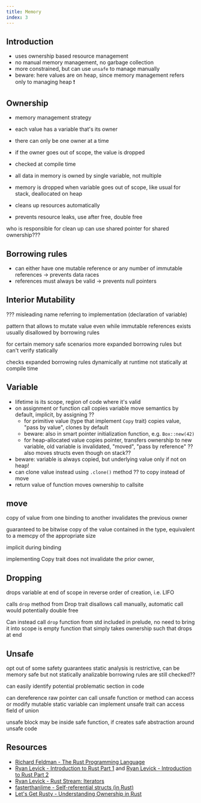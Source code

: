 ```yaml
---
title: Memory
index: 3
---
```


## Introduction

- uses ownership based resource management
- no manual memory management, no garbage collection
- more constrained, but can use `unsafe` to manage manually
- beware: here values are on heap, since memory management refers only to managing heap ❗️



## Ownership

- memory management strategy
- each value has a variable that's its owner
- there can only be one owner at a time
- if the owner goes out of scope, the value is dropped
- checked at compile time

- all data in memory is owned by single variable, not multiple
- memory is dropped when variable goes out of scope, like usual for stack, deallocated on heap
- cleans up resources automatically
- prevents resource leaks, use after free, double free

who is responsible for clean up
can use shared pointer for shared ownership???



## Borrowing rules

- can either have one mutable reference or any number of immutable references
-> prevents data races
- references must always be valid
-> prevents null pointers



## Interior Mutability
??? misleading name referring to implementation (declaration of variable)

pattern that allows to mutate value even while immutable references exists
usually disallowed by borrowing rules

for certain memory safe scenarios
more expanded borrowing rules
but can't verify statically

checks expanded borrowing rules dynamically at runtime
not statically at compile time



## Variable

- lifetime is its scope, region of code where it's valid
- on assignment or function call copies variable
move semantics by default, implicit, by assigning ??
  - for primitive value (type that implement `Copy` trait) copies value, "pass by value", clones by default
  - beware: also in smart pointer initialization function, e.g. `Box::new(42)`
  - for heap-allocated value copies pointer, transfers ownership to new variable, old variable is invalidated, "moved", "pass by reference"
  ?? also moves structs even though on stack??
- beware: variable is always copied, but underlying value only if not on heap!
- can clone value instead using `.clone()` method
?? to copy instead of move
- return value of function moves ownership to callsite



## move

copy of value from one binding to another
invalidates the previous owner

guaranteed to be bitwise copy of the value contained in the type, equivalent to a memcpy of the appropriate size

implicit during binding

implementing Copy trait does not invalidate the prior owner,



## Dropping

drops variable at end of scope
in reverse order of creation, i.e. LIFO

calls `drop` method from Drop trait
disallows call manually, automatic call would potentially double free

Can instead call `drop` function from std
included in prelude, no need to bring it into scope
is empty function that simply takes ownership such that drops at end



## Unsafe

opt out of some safety guarantees
static analysis is restrictive, can be memory safe but not statically analizable
borrowing rules are still checked??

can easily identify potential problematic section in code

can dereference raw pointer
can call unsafe function or method
can access or modify mutable static variable
can implement unsafe trait
can access field of union

unsafe block may be inside safe function, if creates safe abstraction around unsafe code





## Resources

- [Richard Feldman - The Rust Programming Language](https://frontendmasters.com/courses/rust/)
- [Ryan Levick - Introduction to Rust Part 1](https://youtube.com/watch?v=WnWGO-tLtLA) and [Ryan Levick - Introduction to Rust Part 2](https://youtube.com/watch?v=lLWchWTUFOQ)
- [Ryan Levick - Rust Stream: Iterators](https://youtube.com/watch?v=7I11degAElQ)
- [fasterthanlime - Self-referential structs (in Rust)](https://youtube.com/watch?v=xNrglKGi-7o)
- [Let's Get Rusty - Understanding Ownership in Rust](https://youtube.com/watch?v=VFIOSWy93H0&list=PLai5B987bZ9CoVR-QEIN9foz4QCJ0H2Y8&index=4)
